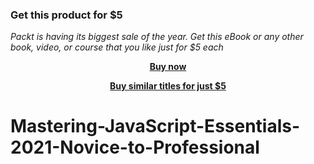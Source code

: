 
### Get this product for $5

<i>Packt is having its biggest sale of the year. Get this eBook or any other book, video, or course that you like just for $5 each</i>


<b><p align='center'>[Buy now](https://packt.link/9781803232102)</p></b>


<b><p align='center'>[Buy similar titles for just $5](https://subscription.packtpub.com/search)</p></b>


# Mastering-JavaScript-Essentials-2021-Novice-to-Professional